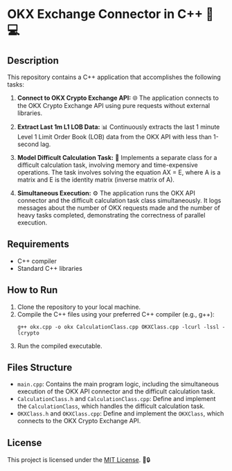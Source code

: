 # OKX Exchange Connector in C++ 💼💻

## Description
This repository contains a C++ application that accomplishes the following tasks:

1. **Connect to OKX Crypto Exchange API:** 🌐 The application connects to the OKX Crypto Exchange API using pure requests without external libraries.

2. **Extract Last 1m L1 LOB Data:** 📊 Continuously extracts the last 1 minute Level 1 Limit Order Book (LOB) data from the OKX API with less than 1-second lag.

3. **Model Difficult Calculation Task:** 🧮 Implements a separate class for a difficult calculation task, involving memory and time-expensive operations. The task involves solving the equation AX = E, where A is a matrix and E is the identity matrix (inverse matrix of A).

4. **Simultaneous Execution:** ⚙️ The application runs the OKX API connector and the difficult calculation task class simultaneously. It logs messages about the number of OKX requests made and the number of heavy tasks completed, demonstrating the correctness of parallel execution.

## Requirements
- C++ compiler
- Standard C++ libraries

## How to Run
1. Clone the repository to your local machine.
2. Compile the C++ files using your preferred C++ compiler (e.g., g++):
     ```
     g++ okx.cpp -o okx CalculationClass.cpp OKXClass.cpp -lcurl -lssl -lcrypto
     ```
4. Run the compiled executable.

## Files Structure
- `main.cpp`: Contains the main program logic, including the simultaneous execution of the OKX API connector and the difficult calculation task.
- `CalculationClass.h` and `CalculationClass.cpp`: Define and implement the `CalculationClass`, which handles the difficult calculation task.
- `OKXClass.h` and `OKXClass.cpp`: Define and implement the `OKXClass`, which connects to the OKX Crypto Exchange API.

## License
This project is licensed under the [MIT License](LICENSE). 📜🔒

